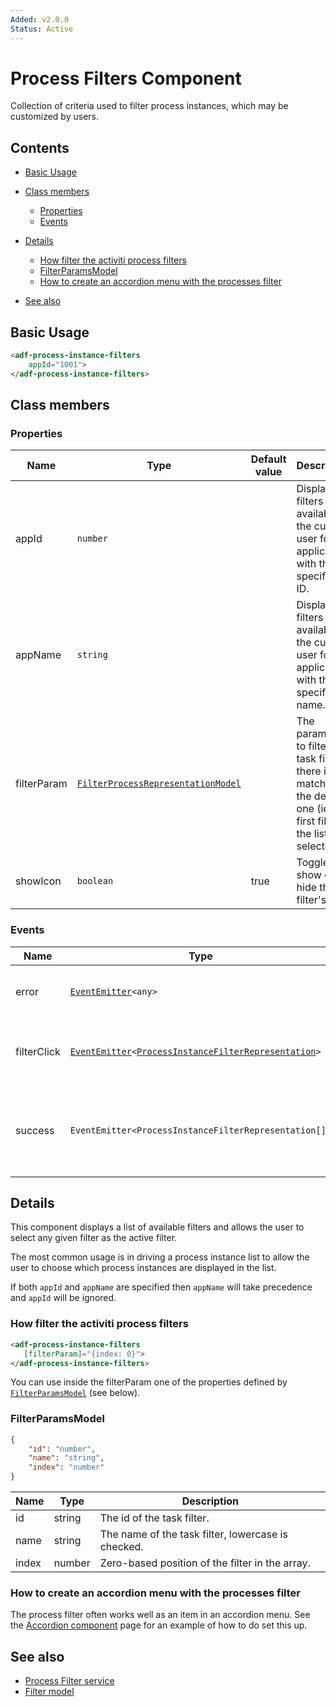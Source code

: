 ```yaml
---
Added: v2.0.0
Status: Active
---
```


# Process Filters Component

Collection of criteria used to filter process instances, which may be customized by users.

## Contents

-   [Basic Usage](#basic-usage)

-   [Class members](#class-members)

    -   [Properties](#properties)
    -   [Events](#events)

-   [Details](#details)

    -   [How filter the activiti process filters](#how-filter-the-activiti-process-filters)
    -   [FilterParamsModel](#filterparamsmodel)
    -   [How to create an accordion menu with the processes filter](#how-to-create-an-accordion-menu-with-the-processes-filter)

-   [See also](#see-also)

## Basic Usage

```html
<adf-process-instance-filters
    appId="1001">
</adf-process-instance-filters>
```

## Class members

### Properties

| Name | Type | Default value | Description |
| -- | -- | -- | -- |
| appId | `number` |  | Display filters available to the current user for the application with the specified ID. |
| appName | `string` |  | Display filters available to the current user for the application with the specified name. |
| filterParam | [`FilterProcessRepresentationModel`](../../lib/process-services/process-list/models/filter-process.model.ts) |  | The parameters to filter the task filter. If there is no match then the default one (ie, the first filter in the list) is selected. |
| showIcon | `boolean` | true | Toggle to show or hide the filter's icon. |

### Events

| Name | Type | Description |
| -- | -- | -- |
| error | [`EventEmitter`](https://angular.io/api/core/EventEmitter)`<any>` | Emitted when an error occurs. |
| filterClick | [`EventEmitter`](https://angular.io/api/core/EventEmitter)`<`[`ProcessInstanceFilterRepresentation`](https://github.com/Alfresco/alfresco-js-api/blob/master/src/alfresco-activiti-rest-api/docs/ProcessInstanceFilterRepresentation.md)`>` | Emitted when the user selects a filter from the list. |
| success | `EventEmitter<ProcessInstanceFilterRepresentation[]>` | Emitted when the list of filters has been successfully loaded from the server. |

## Details

This component displays a list of available filters and allows the user to select any given
filter as the active filter.

The most common usage is in driving a process instance list to allow the user to choose which
process instances are displayed in the list.

If both `appId` and `appName` are specified then `appName` will take precedence and `appId` will be ignored.

### How filter the activiti process filters

```html
<adf-process-instance-filters 
   [filterParam]="{index: 0}">
</adf-process-instance-filters>
```

You can use inside the filterParam one of the properties defined by [`FilterParamsModel`](../../lib/process-services/task-list/models/filter.model.ts) (see below).

### FilterParamsModel

```json
{
    "id": "number",
    "name": "string",
    "index": "number"
}
```

| Name | Type | Description |
| ---- | ---- | ----------- |
| id | string | The id of the task filter. |
| name | string | The name of the task filter, lowercase is checked. |
| index | number | Zero-based position of the filter in the array. |

### How to create an accordion menu with the processes filter

The process filter often works well as an item in an accordion menu. See the [Accordion component](../core/accordion.component.md)
page for an example of how to do set this up.

## See also

-   [Process Filter service](process-filter.service.md)
-   [Filter model](filter.model.md)
